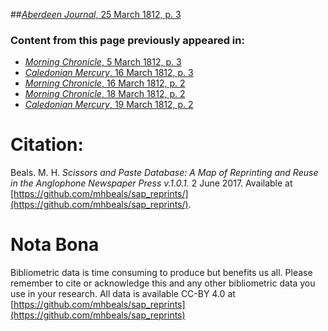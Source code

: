 ##[*Aberdeen Journal*, 25 March 1812, p. 3](https://mhbeals.github.io/sap_html/Aberdeen-Journal/Aberdeen-Journal-25-March-1812-p-3)

### Content from this page previously appeared in:
+ [*Morning Chronicle*, 5 March 1812, p. 3](https://mhbeals.github.io/sap_html/Morning-Chronicle/Morning-Chronicle-5-March-1812-p-3)
+ [*Caledonian Mercury*, 16 March 1812, p. 3](https://mhbeals.github.io/sap_html/Caledonian-Mercury/Caledonian-Mercury-16-March-1812-p-3)
+ [*Morning Chronicle*, 16 March 1812, p. 2](https://mhbeals.github.io/sap_html/Morning-Chronicle/Morning-Chronicle-16-March-1812-p-2)
+ [*Morning Chronicle*, 18 March 1812, p. 2](https://mhbeals.github.io/sap_html/Morning-Chronicle/Morning-Chronicle-18-March-1812-p-2)
+ [*Caledonian Mercury*, 19 March 1812, p. 2](https://mhbeals.github.io/sap_html/Caledonian-Mercury/Caledonian-Mercury-19-March-1812-p-2)
                    
# Citation: 

Beals. M. H. *Scissors and Paste Database: A Map of Reprinting and Reuse in the Anglophone Newspaper Press v.1.0.1.* 2 June 2017. Available at [https://github.com/mhbeals/sap_reprints/](https://github.com/mhbeals/sap_reprints/). 
                    
# Nota Bona

Bibliometric data is time consuming to produce but benefits us all. Please remember to cite or acknowledge this and any other bibliometric data you use in your research. All data is available CC-BY 4.0 at [https://github.com/mhbeals/sap_reprints](https://github.com/mhbeals/sap_reprints)